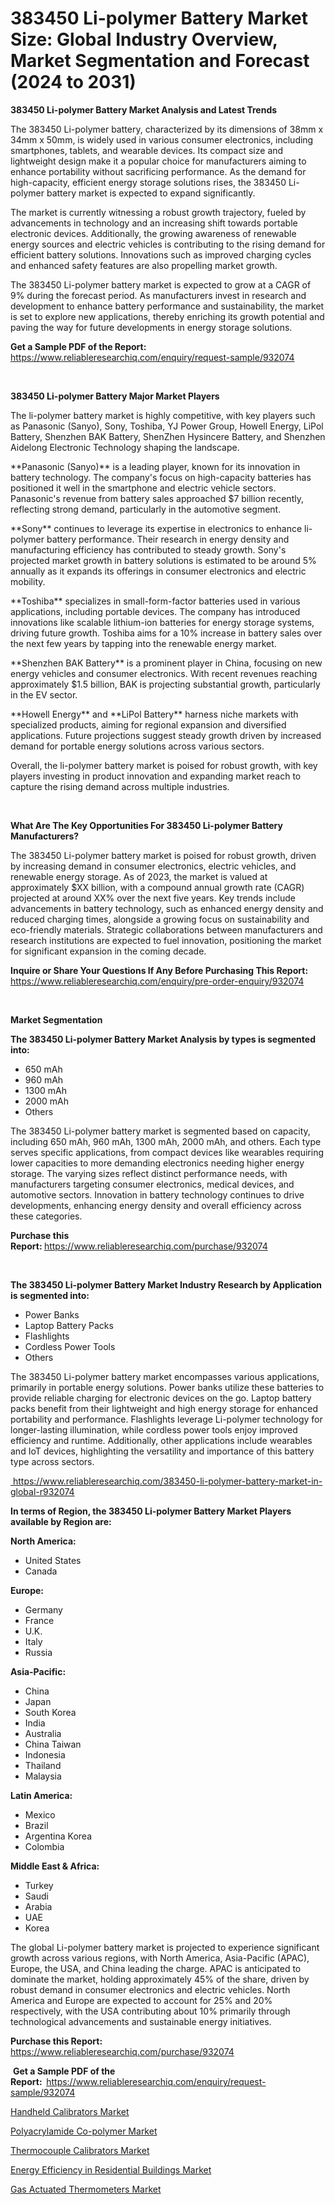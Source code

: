 <p><h1>383450 Li-polymer Battery Market Size: Global Industry Overview, Market Segmentation and Forecast (2024 to 2031)</h1></p><p><strong>383450 Li-polymer Battery Market Analysis and Latest Trends</strong></p>
<p><p>The 383450 Li-polymer battery, characterized by its dimensions of 38mm x 34mm x 50mm, is widely used in various consumer electronics, including smartphones, tablets, and wearable devices. Its compact size and lightweight design make it a popular choice for manufacturers aiming to enhance portability without sacrificing performance. As the demand for high-capacity, efficient energy storage solutions rises, the 383450 Li-polymer battery market is expected to expand significantly.</p><p>The market is currently witnessing a robust growth trajectory, fueled by advancements in technology and an increasing shift towards portable electronic devices. Additionally, the growing awareness of renewable energy sources and electric vehicles is contributing to the rising demand for efficient battery solutions. Innovations such as improved charging cycles and enhanced safety features are also propelling market growth.</p><p>The 383450 Li-polymer battery market is expected to grow at a CAGR of 9% during the forecast period. As manufacturers invest in research and development to enhance battery performance and sustainability, the market is set to explore new applications, thereby enriching its growth potential and paving the way for future developments in energy storage solutions.</p></p>
<p><strong>Get a Sample PDF of the Report:&nbsp;</strong> <a href="https://www.reliableresearchiq.com/enquiry/request-sample/932074?utm_campaign=1123&utm_medium=2&utm_source=Github&utm_content=ia&utm_term=02122024&utm_id=383450-li-polymer-battery">https://www.reliableresearchiq.com/enquiry/request-sample/932074</a></p>
<p>&nbsp;</p>
<p><strong>383450 Li-polymer Battery Major Market Players</strong></p>
<p><p>The li-polymer battery market is highly competitive, with key players such as Panasonic (Sanyo), Sony, Toshiba, YJ Power Group, Howell Energy, LiPol Battery, Shenzhen BAK Battery, ShenZhen Hysincere Battery, and Shenzhen Aidelong Electronic Technology shaping the landscape.</p><p>**Panasonic (Sanyo)** is a leading player, known for its innovation in battery technology. The company's focus on high-capacity batteries has positioned it well in the smartphone and electric vehicle sectors. Panasonic's revenue from battery sales approached $7 billion recently, reflecting strong demand, particularly in the automotive segment.</p><p>**Sony** continues to leverage its expertise in electronics to enhance li-polymer battery performance. Their research in energy density and manufacturing efficiency has contributed to steady growth. Sony's projected market growth in battery solutions is estimated to be around 5% annually as it expands its offerings in consumer electronics and electric mobility.</p><p>**Toshiba** specializes in small-form-factor batteries used in various applications, including portable devices. The company has introduced innovations like scalable lithium-ion batteries for energy storage systems, driving future growth. Toshiba aims for a 10% increase in battery sales over the next few years by tapping into the renewable energy market.</p><p>**Shenzhen BAK Battery** is a prominent player in China, focusing on new energy vehicles and consumer electronics. With recent revenues reaching approximately $1.5 billion, BAK is projecting substantial growth, particularly in the EV sector.</p><p>**Howell Energy** and **LiPol Battery** harness niche markets with specialized products, aiming for regional expansion and diversified applications. Future projections suggest steady growth driven by increased demand for portable energy solutions across various sectors.</p><p>Overall, the li-polymer battery market is poised for robust growth, with key players investing in product innovation and expanding market reach to capture the rising demand across multiple industries.</p></p>
<p>&nbsp;</p>
<p><strong>What Are The Key Opportunities For 383450 Li-polymer Battery Manufacturers?</strong></p>
<p><p>The 383450 Li-polymer battery market is poised for robust growth, driven by increasing demand in consumer electronics, electric vehicles, and renewable energy storage. As of 2023, the market is valued at approximately $XX billion, with a compound annual growth rate (CAGR) projected at around XX% over the next five years. Key trends include advancements in battery technology, such as enhanced energy density and reduced charging times, alongside a growing focus on sustainability and eco-friendly materials. Strategic collaborations between manufacturers and research institutions are expected to fuel innovation, positioning the market for significant expansion in the coming decade.</p></p>
<p><strong>Inquire or Share Your Questions If Any Before Purchasing This Report:</strong> <a href="https://www.reliableresearchiq.com/enquiry/pre-order-enquiry/932074?utm_campaign=1123&utm_medium=2&utm_source=Github&utm_content=ia&utm_term=02122024&utm_id=383450-li-polymer-battery">https://www.reliableresearchiq.com/enquiry/pre-order-enquiry/932074</a></p>
<p>&nbsp;</p>
<p><strong>Market Segmentation</strong></p>
<p><strong>The 383450 Li-polymer Battery Market Analysis by types is segmented into:</strong></p>
<p><ul><li>650 mAh</li><li>960 mAh</li><li>1300 mAh</li><li>2000 mAh</li><li>Others</li></ul></p>
<p><p>The 383450 Li-polymer battery market is segmented based on capacity, including 650 mAh, 960 mAh, 1300 mAh, 2000 mAh, and others. Each type serves specific applications, from compact devices like wearables requiring lower capacities to more demanding electronics needing higher energy storage. The varying sizes reflect distinct performance needs, with manufacturers targeting consumer electronics, medical devices, and automotive sectors. Innovation in battery technology continues to drive developments, enhancing energy density and overall efficiency across these categories.</p></p>
<p><strong>Purchase this Report:&nbsp;</strong><a href="https://www.reliableresearchiq.com/purchase/932074?utm_campaign=1123&utm_medium=2&utm_source=Github&utm_content=ia&utm_term=02122024&utm_id=383450-li-polymer-battery">https://www.reliableresearchiq.com/purchase/932074</a></p>
<p>&nbsp;</p>
<p><strong>The 383450 Li-polymer Battery Market Industry Research by Application is segmented into:</strong></p>
<p><ul><li>Power Banks</li><li>Laptop Battery Packs</li><li>Flashlights</li><li>Cordless Power Tools</li><li>Others</li></ul></p>
<p><p>The 383450 Li-polymer battery market encompasses various applications, primarily in portable energy solutions. Power banks utilize these batteries to provide reliable charging for electronic devices on the go. Laptop battery packs benefit from their lightweight and high energy storage for enhanced portability and performance. Flashlights leverage Li-polymer technology for longer-lasting illumination, while cordless power tools enjoy improved efficiency and runtime. Additionally, other applications include wearables and IoT devices, highlighting the versatility and importance of this battery type across sectors.</p></p>
<p><a href="https://www.reliableresearchiq.com/383450-li-polymer-battery-market-in-global-r932074?utm_campaign=1123&utm_medium=2&utm_source=Github&utm_content=ia&utm_term=02122024&utm_id=383450-li-polymer-battery">&nbsp;https://www.reliableresearchiq.com/383450-li-polymer-battery-market-in-global-r932074</a></p>
<p><strong>In terms of Region, the 383450 Li-polymer Battery Market Players available by Region are:</strong></p>
<p>
    <p> <strong> North America: </strong>
        <ul>
            <li>United States</li>
            <li>Canada</li>
        </ul>
        </p> 
    <p> <strong> Europe: </strong>
        <ul>
            <li>Germany</li>
            <li>France</li>
            <li>U.K.</li>
            <li>Italy</li>
            <li>Russia</li>
        </ul>
        </p> 
    <p> <strong> Asia-Pacific: </strong>
        <ul>
            <li>China</li>
            <li>Japan</li>
            <li>South Korea</li>
            <li>India</li>
            <li>Australia</li>
            <li>China Taiwan</li>
            <li>Indonesia</li>
            <li>Thailand</li>
            <li>Malaysia</li>
        </ul>
        </p> 
    <p> <strong> Latin America: </strong>
        <ul>
            <li>Mexico</li>
            <li>Brazil</li>
            <li>Argentina Korea</li>
            <li>Colombia</li>
        </ul>
        </p> 
    <p> <strong> Middle East & Africa: </strong>
        <ul>
            <li>Turkey</li>
            <li>Saudi</li>
            <li>Arabia</li>
            <li>UAE</li>
            <li>Korea</li>
        </ul>
    </p>
    </p>
<p><p>The global Li-polymer battery market is projected to experience significant growth across various regions, with North America, Asia-Pacific (APAC), Europe, the USA, and China leading the charge. APAC is anticipated to dominate the market, holding approximately 45% of the share, driven by robust demand in consumer electronics and electric vehicles. North America and Europe are expected to account for 25% and 20% respectively, with the USA contributing about 10% primarily through technological advancements and sustainable energy initiatives.</p></p>
<p><strong>Purchase this Report: </strong><a href="https://www.reliableresearchiq.com/purchase/932074?utm_campaign=1123&utm_medium=2&utm_source=Github&utm_content=ia&utm_term=02122024&utm_id=383450-li-polymer-battery">https://www.reliableresearchiq.com/purchase/932074</a></p>
<p>&nbsp;<strong>Get a Sample PDF of the Report:&nbsp;&nbsp;</strong><a href="https://www.reliableresearchiq.com/enquiry/request-sample/932074?utm_campaign=1123&utm_medium=2&utm_source=Github&utm_content=ia&utm_term=02122024&utm_id=383450-li-polymer-battery">https://www.reliableresearchiq.com/enquiry/request-sample/932074</a></p>
<p><strong></strong></p>
<p><p><a href="https://www.linkedin.com/pulse/market-analysis-indicates-handheld-calibrators-size-growing-dd98c?utm_campaign=1123&utm_medium=2&utm_source=Github&utm_content=ia&utm_term=02122024&utm_id=383450-li-polymer-battery">Handheld Calibrators Market</a></p><p><a href="https://issuu.com/reportprime-2/docs/polyacrylamide-co-polymer-market-size-2030.pptx?utm_campaign=1123&utm_medium=2&utm_source=Github&utm_content=ia&utm_term=02122024&utm_id=383450-li-polymer-battery">Polyacrylamide Co-polymer Market</a></p><p><a href="https://www.linkedin.com/pulse/forecast-thermocouple-calibrators-market-from-2024-2031-ji9cc?utm_campaign=1123&utm_medium=2&utm_source=Github&utm_content=ia&utm_term=02122024&utm_id=383450-li-polymer-battery">Thermocouple Calibrators Market</a></p><p><a href="https://issuu.com/reportprime-2/docs/energy-efficiency-in-residential-buildings-market-?utm_campaign=1123&utm_medium=2&utm_source=Github&utm_content=ia&utm_term=02122024&utm_id=383450-li-polymer-battery">Energy Efficiency in Residential Buildings Market</a></p><p><a href="https://www.linkedin.com/pulse/comprehensive-analysis-gas-actuated-thermometers-market-size-ewvoc?utm_campaign=1123&utm_medium=2&utm_source=Github&utm_content=ia&utm_term=02122024&utm_id=383450-li-polymer-battery">Gas Actuated Thermometers Market</a></p></p>
